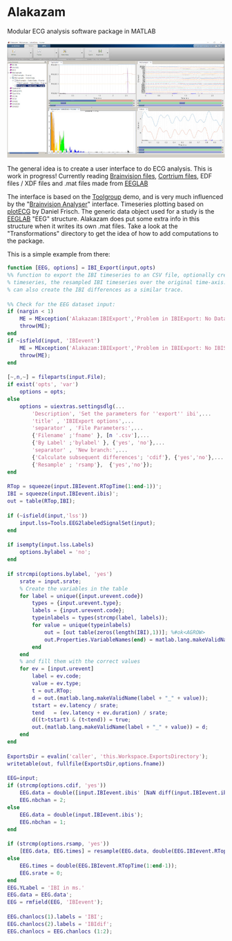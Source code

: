 # Alakazam
Modular ECG analysis software package in MATLAB

![Screenshot](/ScreenShot.jpg)

The general idea is to create a user interface to do ECG analysis. This is work in progress!
Currently reading [Brainvision files](https://www.brainproducts.com/), [Cortrium files](https://www.cortrium.com/), EDF files / XDF files and .mat files made from [EEGLAB](https://sccn.ucsd.edu/eeglab/index.php)

The interface is based on the [Toolgroup](http://undocumentedmatlab.com/articles/matlab-toolstrip-part-2-toolgroup-app) demo, and is very much influenced by the "[Brainvision Analyser](https://www.brainproducts.com/promo_analyzer2.php)" interface.
Timeseries plotting based on [plotECG](https://nl.mathworks.com/matlabcentral/fileexchange/59296-daniel-frisch-kit-plot-ecg)  by Daniel Frisch. 
The generic data object used for a study is the [EEGLAB](https://sccn.ucsd.edu/eeglab/index.php) "EEG" structure. Alakazam does put some extra info in this structure when it writes its own .mat files.
Take a look at the "Transformations" directory to get the idea of how to add computations to the package.

This is a simple example from there:

``` Matlab
function [EEG, options] = IBI_Export(input,opts)
%% function to export the IBI timeseries to an CSV file, optionally creating a new
% timeseries, the resampled IBI timeseries over the original time-axis. 
% can also create the IBI differences as a similar trace.

%% Check for the EEG dataset input:
if (nargin < 1)
    ME = MException('Alakazam:IBIExport','Problem in IBIExport: No Data Supplied');
    throw(ME);
end
if ~isfield(input, 'IBIevent')
    ME = MException('Alakazam:IBIExport','Problem in IBIExport: No IBIS availeable (yet)');
    throw(ME);
end
    
[~,n,~] = fileparts(input.File);
if exist('opts', 'var')
    options = opts;
else    
    options = uiextras.settingsdlg(...
        'Description', 'Set the parameters for ''export'' ibi',...
        'title' , 'IBIExport options',...
        'separator' , 'File Parameters:',...
        {'Filename' ;'fname' }, [n '.csv'],...
        {'By Label' ;'bylabel' }, {'yes', 'no'},...
        'separator' , 'New branch:',...
        {'Calculate subsequent differences'; 'cdif'}, {'yes','no'},...
        {'Resample' ; 'rsamp'},  {'yes','no'});       
end

RTop = squeeze(input.IBIevent.RTopTime(1:end-1))';
IBI = squeeze(input.IBIevent.ibis)';
out = table(RTop,IBI);

if (~isfield(input,'lss'))
    input.lss=Tools.EEG2labeledSignalSet(input);
end

if isempty(input.lss.Labels)
    options.bylabel = 'no';
end

if strcmpi(options.bylabel, 'yes')  
    srate = input.srate;
    % Create the variables in the table
    for label = unique({input.urevent.code})
        types = {input.urevent.type};
        labels = {input.urevent.code};
        typeinlabels = types(strcmp(label, labels));
        for value = unique(typeinlabels)
            out = [out table(zeros(length(IBI),1))]; %#ok<AGROW>
            out.Properties.VariableNames(end) = matlab.lang.makeValidName(label + "_" + value);
        end
    end
    % and fill them with the correct values
    for ev = [input.urevent]
        label = ev.code;
        value = ev.type;
        t = out.RTop;
        d = out.(matlab.lang.makeValidName(label + "_" + value));
        tstart = ev.latency / srate;
        tend   = (ev.latency + ev.duration) / srate;
        d((t>tstart) & (t<tend)) = true;
        out.(matlab.lang.makeValidName(label + "_" + value)) = d;
    end
end

ExportsDir = evalin('caller', 'this.Workspace.ExportsDirectory');
writetable(out, fullfile(ExportsDir,options.fname))

EEG=input;
if (strcmp(options.cdif, 'yes'))
    EEG.data = double([input.IBIevent.ibis' [NaN diff(input.IBIevent.ibis)]']);
    EEG.nbchan = 2;
else
    EEG.data = double(input.IBIevent.ibis');
    EEG.nbchan = 1;
end

if (strcmp(options.rsamp, 'yes'))
    [EEG.data, EEG.times] = resample(EEG.data, double(EEG.IBIevent.RTopTime(1:end-1)), EEG.srate);
else
    EEG.times = double(EEG.IBIevent.RTopTime(1:end-1));
    EEG.srate = 0;
end    
EEG.YLabel = 'IBI in ms.'
EEG.data = EEG.data';
EEG = rmfield(EEG, 'IBIevent');

EEG.chanlocs(1).labels = 'IBI';
EEG.chanlocs(2).labels = 'IBIdif';
EEG.chanlocs = EEG.chanlocs (1:2);



